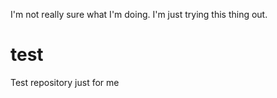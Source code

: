 I'm not really sure what I'm doing. I'm just trying this thing out.

test
====

Test repository just for me
